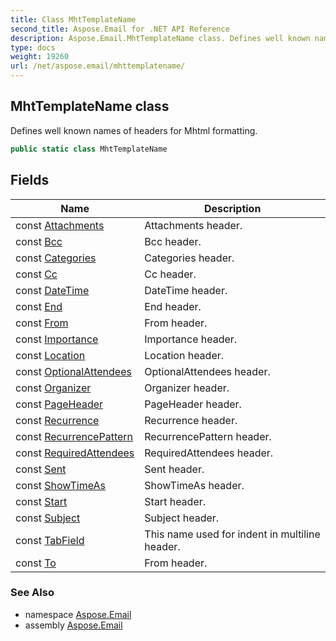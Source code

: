 ```yaml
---
title: Class MhtTemplateName
second_title: Aspose.Email for .NET API Reference
description: Aspose.Email.MhtTemplateName class. Defines well known names of headers for Mhtml formatting
type: docs
weight: 19260
url: /net/aspose.email/mhttemplatename/
---
```

## MhtTemplateName class

Defines well known names of headers for Mhtml formatting.

```csharp
public static class MhtTemplateName
```

## Fields

| Name | Description |
| --- | --- |
| const [Attachments](../../aspose.email/mhttemplatename/attachments/) | Attachments header. |
| const [Bcc](../../aspose.email/mhttemplatename/bcc/) | Bcc header. |
| const [Categories](../../aspose.email/mhttemplatename/categories/) | Categories header. |
| const [Cc](../../aspose.email/mhttemplatename/cc/) | Cc header. |
| const [DateTime](../../aspose.email/mhttemplatename/datetime/) | DateTime header. |
| const [End](../../aspose.email/mhttemplatename/end/) | End header. |
| const [From](../../aspose.email/mhttemplatename/from/) | From header. |
| const [Importance](../../aspose.email/mhttemplatename/importance/) | Importance header. |
| const [Location](../../aspose.email/mhttemplatename/location/) | Location header. |
| const [OptionalAttendees](../../aspose.email/mhttemplatename/optionalattendees/) | OptionalAttendees header. |
| const [Organizer](../../aspose.email/mhttemplatename/organizer/) | Organizer header. |
| const [PageHeader](../../aspose.email/mhttemplatename/pageheader/) | PageHeader header. |
| const [Recurrence](../../aspose.email/mhttemplatename/recurrence/) | Recurrence header. |
| const [RecurrencePattern](../../aspose.email/mhttemplatename/recurrencepattern/) | RecurrencePattern header. |
| const [RequiredAttendees](../../aspose.email/mhttemplatename/requiredattendees/) | RequiredAttendees header. |
| const [Sent](../../aspose.email/mhttemplatename/sent/) | Sent header. |
| const [ShowTimeAs](../../aspose.email/mhttemplatename/showtimeas/) | ShowTimeAs header. |
| const [Start](../../aspose.email/mhttemplatename/start/) | Start header. |
| const [Subject](../../aspose.email/mhttemplatename/subject/) | Subject header. |
| const [TabField](../../aspose.email/mhttemplatename/tabfield/) | This name used for indent in multiline header. |
| const [To](../../aspose.email/mhttemplatename/to/) | From header. |

### See Also

* namespace [Aspose.Email](../../aspose.email/)
* assembly [Aspose.Email](../../)


